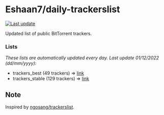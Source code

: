 
# Eshaan7/daily-trackerslist 

[![Last update](https://img.shields.io/badge/Last%20update-01/12/2022-blue.svg)](#)

Updated list of public BitTorrent trackers.

### Lists
*These lists are automatically updated every day. Last update 01/12/2022 (_dd/mm/yyyy_):*

* trackers_best (49 trackers) => [link](https://raw.githubusercontent.com/eshaan7/daily-trackerslist/master/trackers_best.txt)
* trackers_stable (129 trackers) => [link](https://raw.githubusercontent.com/eshaan7/daily-trackerslist/master/trackers_stable.txt)

## Note

Inspired by [ngosang/trackerslist](https://github.com/ngosang/trackerslist).
